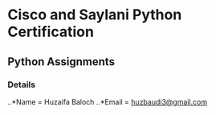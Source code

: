 # Cisco and Saylani Python Certification 
## Python Assignments

### Details
[logo]: http://www.pngmart.com/files/7/Python-Transparent-Background.png

..*Name = Huzaifa Baloch
..*Email = huzbaudi3@gmail.com
